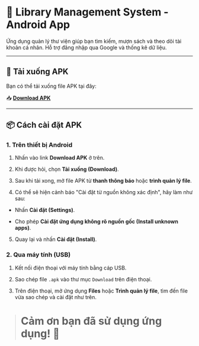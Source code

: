 # 📱 Library Management System - Android App

Ứng dụng quản lý thư viện giúp bạn tìm kiếm, mượn sách và theo dõi tài khoản cá nhân. Hỗ trợ đăng nhập qua Google và thống kê dữ liệu.

---

## 🔗 Tải xuống APK

Bạn có thể tải xuống file APK tại đây:

📥 **[Download APK](https://drive.google.com/file/d/1bHJ9QWCwYCrUI8NEJi3LB5MbCylxfmdd/view?usp=sharing)**  

---

## 📦 Cách cài đặt APK

### 1. Trên thiết bị Android

1. Nhấn vào link **Download APK** ở trên.

2. Khi được hỏi, chọn **Tải xuống (Download)**.

3. Sau khi tải xong, mở file APK từ **thanh thông báo** hoặc **trình quản lý file**.

4. Có thể sẽ hiện cảnh báo "Cài đặt từ nguồn không xác định", hãy làm như sau:

- Nhấn **Cài đặt (Settings)**.

- Cho phép **Cài đặt ứng dụng không rõ nguồn gốc (Install unknown apps)**.

5. Quay lại và nhấn **Cài đặt (Install)**.

### 2. Qua máy tính (USB)

1. Kết nối điện thoại với máy tính bằng cáp USB.

2. Sao chép file `.apk` vào thư mục `Download` trên điện thoại.

3. Trên điện thoại, mở ứng dụng **Files** hoặc **Trình quản lý file**, tìm đến file vừa sao chép và cài đặt như trên.

> # **Cảm ơn bạn đã sử dụng ứng dụng! 🙌**
